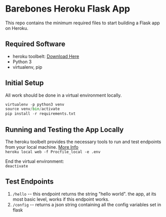 # Barebones Heroku Flask App
This repo contains the minimum required files to start building a Flask app on Heroku.

## Required Software
+ heroku toolbelt: [Download Here](https://toolbelt.heroku.com/)
+ Python 3
+ virtualenv, pip

## Initial Setup
All work should be done in a virtual environment locally.<br>
```python
virtualenv -p python3 venv
source venv/bin/activate
pip install -r requirements.txt
```

## Running and Testing the App Locally
The heroku toolbelt provides the necessary tools to run and test endpoints from
your local machine. [More Info](https://devcenter.heroku.com/articles/heroku-local#run-your-app-locally-using-the-heroku-local-command-line-tool)<br>
```heroku local web -f Procfile_local -e .env```

End the virtual environment:<br>
```deactivate```

## Test Endpoints
1. ```/hello``` -- this endpoint returns the string "hello world". the app, at its most basic
level, works if this endpoint works.
2. ```/config``` -- returns a json string containing all the config variables set in flask
